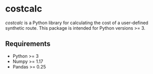 # costcalc

*costcalc* is a Python library for calculating the cost of a user-defined 
synthetic route. This package is intended for Python versions >= 3.

## Requirements

* Python >= 3
* Numpy >= 1.17
* Pandas >= 0.25
